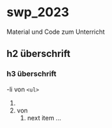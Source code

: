 # swp_2023
Material und Code zum Unterricht

## h2 überschrift
### h3 überschrift
-li von `<ul>`
1) <li> von <ol>
1) next item ...
